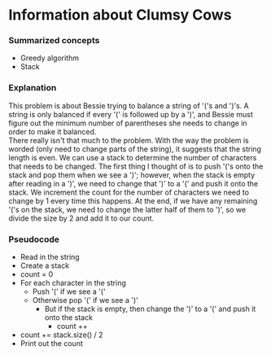 # Information about Clumsy Cows
### Summarized concepts
  - Greedy algorithm
  - Stack

### Explanation
This problem is about Bessie trying to balance a string of '('s and ')'s. A string is only balanced if every '(' is followed up by a ')', and Bessie must figure out the minimum number of parentheses she needs to change in order to make it balanced.  
There really isn't that much to the problem. With the way the problem is worded (only need to change parts of the string), it suggests that the string length is even. We can use a stack to determine the number of characters that needs to be changed. The first thing I thought of is to push '('s onto the stack and pop them when we see a ')'; however, when the stack is empty after reading in a ')', we need to change that ')' to a '(' and push it onto the stack. We increment the count for the number of characters we need to change by 1 every time this happens. At the end, if we have any remaining '('s on the stack, we need to change the latter half of them to ')', so we divide the size by 2 and add it to our count.  

### Pseudocode
  - Read in the string
  - Create a stack
  - count = 0
  - For each character in the string
      - Push '(' if we see a '('
      - Otherwise pop '(' if we see a ')'
          - But if the stack is empty, then change the ')' to a '(' and push it onto the stack
              - count ++
  - count += stack.size() / 2
  - Print out the count
